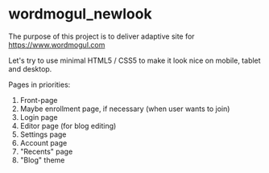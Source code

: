 # wordmogul_newlook

The purpose of this project is to deliver adaptive site for https://www.wordmogul.com

Let's try to use minimal HTML5 / CSS5 to make it look nice on mobile, tablet and desktop.

Pages in priorities:

1. Front-page
2. Maybe enrollment page, if necessary (when user wants to join)
3. Login page
4. Editor page (for blog editing)
5. Settings page
6. Account page
7. "Recents" page
8. "Blog" theme

